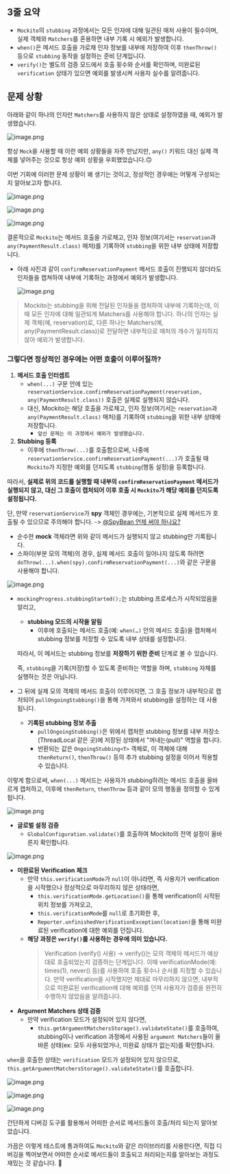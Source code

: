 ## 3줄 요약

- `Mockito`의 `stubbing` 과정에서는 모든 인자에 대해 일관된 매처 사용이 필수이며, 실제 객체와 `Matchers`를 혼용하면 내부 기록 시 예외가 발생합니다.
- `when()`은 메서드 호출을 가로채 인자 정보를 내부에 저장하여 이후 `thenThrow()` 등으로 `stubbing` 동작을 설정하는 준비 단계입니다.
- `verify()`는 별도의 검증 모드에서 호출 횟수와 순서를 확인하며, 미완료된 `verification` 상태가 있으면 예외를 발생시켜 사용자 실수를 알려줍니다.


## 문제 상황

아래와 같이 하나의 인자만 `Matchers`를 사용하지 않은 상태로 설정하였을 때, 예외가 발생했습니다.

![image.png](https://github.com/user-attachments/assets/50567fa3-baa1-4f16-b4d3-14caf45f48ab)

항상 `Mock`을 사용할 때 이런 예외 상황들을 자주 만났지만, `any()` 키워드 대신 실제 객체를 넣어주는 것으로 항상 예외 상황을 우회했었습니다.🙃

이번 기회에 이러한 문제 상황이 왜 생기는 것이고, 정상적인 경우에는 어떻게 구성되는지 알아보고자 합니다.

![image.png](https://github.com/user-attachments/assets/3d79e339-09aa-4338-8e7c-b5b542d97313)

![image.png](https://github.com/user-attachments/assets/fc1cfe14-1b41-4390-a9d9-438ae278c7b1)

![image.png](https://github.com/user-attachments/assets/9efaca6d-8a8f-42c0-83cd-8aad1a2db705)

결론적으로 `Mockito`는 메서드 호출을 가로채고, 인자 정보(여기서는 `reservation`과 `any(PaymentResult.class)` 매처)를 기록하여 `stubbing`을 위한 내부 상태에 저장합니다.
- 아래 사진과 같이 `confirmReservationPayment` 메서드 호출이 진행되지 않더라도 인자들을 캡쳐하여 내부에 기록하는 과정에서 예외가 발생합니다.

    ![image.png](https://github.com/user-attachments/assets/f9df0aa5-6703-4b00-b6ce-55950b02ef3d)

>Mockito는 stubbing을 위해 전달된 인자들을 캡처하여 내부에 기록하는데, 이때 모든 인자에 대해 일관되게 Matchers를 사용해야 합니다. 하나의 인자는 실제 객체(예, reservation)로, 다른 하나는 Matchers(예, any(PaymentResult.class))로 전달하면 내부적으로 매처의 개수가 일치하지 않아 예외가 발생합니다.


### 그렇다면 정상적인 경우에는 어떤 호출이 이루어질까?

1. **메서드 호출 인터셉트**
    - `when(...)` 구문 안에 있는 `reservationService.confirmReservationPayment(reservation, any(PaymentResult.class))` 호출은 실제로 실행되지 않습니다.
    - 대신, Mockito는 해당 호출을 가로채고, 인자 정보(여기서는 `reservation`과 `any(PaymentResult.class)` 매처)를 기록하여 `stubbing`을 위한 내부 상태에 저장합니다.
        - `앞선 문제는 이 과정에서 예외가 발생했습니다.`
2. **Stubbing 등록**
    - 이후에 `thenThrow(...)`를 호출함으로써, 나중에 `reservationService.confirmReservationPayment(...)`가 호출될 때 `Mockito`가 지정한 예외를 던지도록 `stubbing`(행동 설정)을 등록합니다.

따라서, **실제로 위의 코드를 실행할 때 내부의 `confirmReservationPayment` 메서드가 실행되지 않고, 대신 그 호출이 캡처되어 이후 호출 시 `Mockito`가 해당 예외를 던지도록 설정됩니다.**

단, 만약 `reservationService`가 **spy** 객체인 경우에는, 기본적으로 실제 메서드가 호출될 수 있으므로 주의해야 합니다. -> [@SpyBean 언제 써야 하나요?](https://ho-tea.github.io/blog/?post=%5B20240205%5D_%5B%5D_%5BTest%5D_%5Bspy.jpeg%5D_%5B%EC%9D%B4%EB%A6%84+%EA%B7%B8%EB%8C%80%EB%A1%9C+%EC%8A%A4%ED%8C%8C%EC%9D%B4%EA%B0%80+%EC%96%B8%EC%A0%9C+%ED%95%84%EC%9A%94%ED%95%9C%EC%A7%80%EC%97%90+%EB%8C%80%ED%95%B4+%EC%95%8C%EC%95%84%EB%B4%85%EB%8B%88%EB%8B%A4.%5D_%5B%5D.md)

- 순수한 **mock** 객체라면 위와 같이 메서드가 실행되지 않고 stubbing만 기록됩니다.
- 스파이(부분 모의 객체)의 경우, 실제 메서드 호출이 일어나지 않도록 하려면 `doThrow(...).when(spy).confirmReservationPayment(...)`와 같은 구문을 사용해야 합니다.


![image.png](https://github.com/user-attachments/assets/d682f420-0ecd-43f4-8fe5-c55ab3a8f243)

- `mockingProgress.stubbingStarted();`는 stubbing 프로세스가 시작되었음을 알리고,
    - **stubbing 모드의 시작을 알림** 
        - 이후에 호출되는 메서드 호출(예: `when(…)` 안의 메서드 호출)을 캡처해서 stubbing 정보를 저장할 수 있도록 내부 상태를 설정합니다.
    
    따라서, 이 메서드는 stubbing 정보를 **저장하기 위한 준비** 단계로 볼 수 있습니다.
    
    즉, `stubbing`을 기록(저장)할 수 있도록 준비하는 역할을 하며, `stubbing` 자체를 실행하는 것은 아닙니다.
    
- 그 뒤에 실제 모의 객체의 메서드 호출이 이루어지면, 그 호출 정보가 내부적으로 캡처되어 `pullOngoingStubbing()`을 통해 가져와서 stubbing을 설정하는 데 사용됩니다.
    - **기록된 stubbing 정보 추출**
        - `pullOngoingStubbing()`은 위에서 캡처한 stubbing 정보를 내부 저장소(ThreadLocal 같은 곳)에 저장된 상태에서 "꺼내는(pull)" 역할을 합니다.
        - 반환되는 값은 `OngoingStubbing<T>` 객체로, 이 객체에 대해 `thenReturn()`, `thenThrow()` 등의 추가 stubbing 설정을 이어서 적용할 수 있습니다.

이렇게 함으로써, `when(...)` 메서드는 사용자가 stubbing하려는 메서드 호출을 올바르게 캡처하고, 이후에 `thenReturn`, `thenThrow` 등과 같이 모의 행동을 정의할 수 있게 됩니다.

![image.png](https://github.com/user-attachments/assets/d8733209-1daa-4fa9-b578-c68d67f5b657)

- **글로벌 설정 검증**
    - `GlobalConfiguration.validate()`를 호출하여 Mockito의 전역 설정이 올바른지 확인합니다.

![image.png](https://github.com/user-attachments/assets/84124a53-bcfd-4456-87e4-a8f6876dccd4)


- **미완료된 Verification 체크**
    - 만약 `this.verificationMode`가 `null`이 아니라면, 즉 사용자가 verification을 시작했으나 정상적으로 마무리하지 않은 상태라면,
        - `this.verificationMode.getLocation()`을 통해 verification이 시작된 위치 정보를 가져오고,
        - `this.verificationMode`를 `null`로 초기화한 후,
        - `Reporter.unfinishedVerificationException(location)`을 통해 미완료된 verification에 대한 예외를 던집니다.
    - **해당 과정은 `verify()`를 사용하는 경우에 의미 있습니다.**
        >Verification (verify() 사용) -> 
        verify()는 모의 객체의 메서드가 예상대로 호출되었는지 검증하는 단계입니다.
        이때 verificationMode(예: times(1), never() 등)를 사용하여 호출 횟수나 순서를 지정할 수 있습니다.
        만약 verification을 시작했지만 제대로 마무리하지 않으면, 내부적으로 미완료된 verification에 대해 예외를 던져 사용자가 검증을 완전히 수행하지 않았음을 알려줍니다.
- **Argument Matchers 상태 검증**
    - 만약 verification 모드가 설정되어 있지 않다면,
        - `this.getArgumentMatchersStorage().validateState()`를 호출하여, stubbing이나 verification 과정에서 사용된 `argument Matchers`들이 올바른 상태(ex: 모두 사용되었거나, 미완료 상태가 없는지)를 확인합니다.


`when`을 호출한 상태는 `verification` 모드가 설정되어 있지 않으므로, `this.getArgumentMatchersStorage().validateState()`를 호출합니다.


![image.png](https://github.com/user-attachments/assets/154ed5c0-63c6-46a1-bdad-1db0d1721ba0)

![image.png](https://github.com/user-attachments/assets/50ebecae-c2c5-475c-a3e7-e78eb1830711)


![image.png](https://github.com/user-attachments/assets/9bf955a6-f44b-45d9-9290-14d3ce3e9c89)

간단하게 디버깅 도구를 활용해서 어떠한 순서로 메서드들이 호출/처리 되는지 알아보았습니다.

가끔은 이렇게 테스트에 통과하여도 `Mockito`와 같은 라이브러리를 사용한다면, 직접 디버깅을 찍어보면서 어떠한 순서로 메서드들이 호출되고 처리되는지를 알아보는 과정도 재밌는 것 같습니다. 🤔